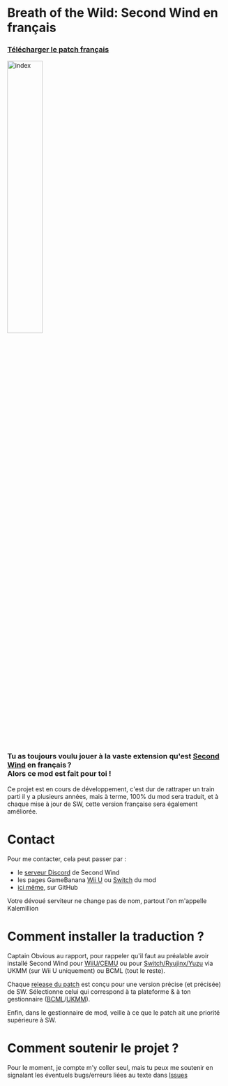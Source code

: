 # Breath of the Wild: Second Wind en français
<h3><a href="https://github.com/Kalemillion/SecondWind_French_non-officiel/releases">Télécharger le patch français</a></h3>
<img src="https://images.gamebanana.com/img/ss/wips/6559d16a45dfa.jpg" alt="index" style="width: 40%; height: 40%;">
<h3>Tu as toujours voulu jouer à la vaste extension qu'est <a href="https://github.com/CEObrainz/Second-Wind">Second Wind</a> en français ?<br>
Alors ce mod est fait pour toi !</h3>
Ce projet est en cours de développement, c'est dur de rattraper un train parti il y a plusieurs années, mais à terme, 100% du mod sera traduit, et à chaque mise à jour de SW, cette version française sera également améliorée.

# Contact
Pour me contacter, cela peut passer par :
<ul>
  <li>le <a href="https://discord.com/invite/VU4z9AF">serveur Discord</a> de Second Wind</li>
  <li>les pages GameBanana <a href="https://gamebanana.com/wips/584973">Wii U</a> ou <a href="https://gamebanana.com/wips/582169">Switch</a> du mod</li>
  <li><a href="https://github.com/Kalemillion/Second-Wind---French/discussions">ici même</a>, sur GitHub</li>
</ul>
Votre dévoué serviteur ne change pas de nom, partout l'on m'appelle Kalemillion

# Comment installer la traduction ?
Captain Obvious au rapport, pour rappeler qu'il faut au préalable avoir installé Second Wind pour [WiiU/CEMU](https://github.com/CEObrainz/Second-Wind/releases) ou pour [Switch/Ryujinx/Yuzu](https://github.com/Nitr4m12/Second-Wind-Switch/releases) via UKMM (sur Wii U uniquement) ou BCML (tout le reste).
 
Chaque [release du patch](https://github.com/Kalemillion/SecondWind_French_non-officiel/releases) est conçu pour une version précise (et précisée) de SW.
Sélectionne celui qui correspond à ta plateforme & à ton gestionnaire ([BCML](https://gamebanana.com/tools/6624)/[UKMM](https://gamebanana.com/tools/12110)).

Enfin, dans le gestionnaire de mod, veille à ce que le patch ait une priorité supérieure à SW.

# Comment soutenir le projet ?
Pour le moment, je compte m'y coller seul, mais tu peux me soutenir en signalant les éventuels bugs/erreurs liées au texte dans [Issues](https://github.com/Kalemillion/Second-Wind---French/issues)
